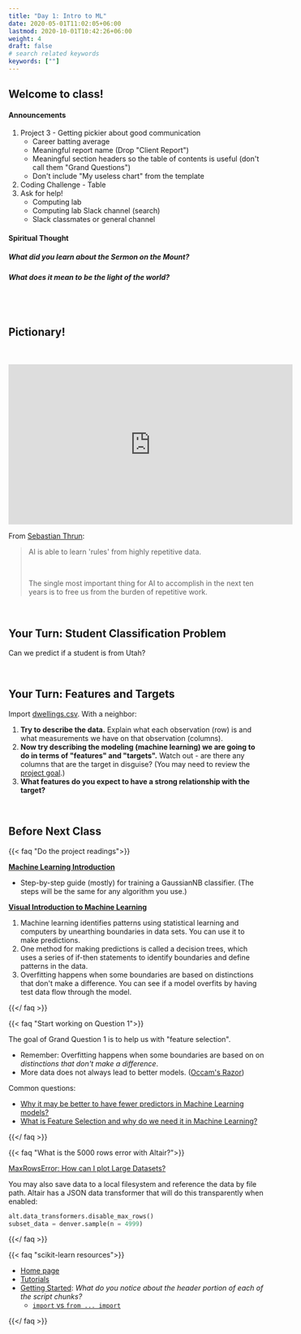 ```yaml
---
title: "Day 1: Intro to ML"
date: 2020-05-01T11:02:05+06:00
lastmod: 2020-10-01T10:42:26+06:00
weight: 4
draft: false
# search related keywords
keywords: [""]
---
```


## Welcome to class!

#### Announcements
1. Project 3 - Getting pickier about good communication
    * Career batting average
    * Meaningful report name (Drop "Client Report")
    * Meaningful section headers so the table of contents is useful (don't call them "Grand Questions")
    * Don't include "My useless chart" from the template
2. Coding Challenge - Table
3. Ask for help!
    * Computing lab
    * Computing lab Slack channel (search)
    * Slack classmates or general channel 

#### Spiritual Thought

##### What did you learn about the Sermon on the Mount?
##### What does it mean to be the light of the world? 

<br>
<br>


<!--
##### Are facts true?  

- How do you distinguish between truth and error?
- Joshua and Caleb

<br>

- What is your testimony built on?
- How do you receive answers from the Holy Ghost?

<br>
-->

## Pictionary!

<br>
<br>

<!--
![Forest](forest_no_tank.png)

![Tank](tank.png)

## Machine Learning: Recognizing Patterns

 https://www.microsoft.com/en-us/videoplayer/embed/RE4xAok?pid=RE4xAok-ax-85-id-oneplayer&postJsllMsg=true&autoplay=false&mute=false&loop=false&market=en-us&playFullScreen=false -->

<!---------------------------
<iframe width="560" height="315" src="https://www.youtube.com/embed/asmXyJaXBC8" frameborder="0" allow="accelerometer; autoplay; clipboard-write; encrypted-media; gyroscope; picture-in-picture" allowfullscreen></iframe>

<iframe width="560" height="315" src="https://www.youtube.com/embed/f_uwKZIAeM0" title="YouTube video player" frameborder="0" allow="accelerometer; autoplay; clipboard-write; encrypted-media; gyroscope; picture-in-picture" allowfullscreen></iframe>
---------------------->

<iframe width="560" height="315" src="https://www.youtube.com/embed/5q87K1WaoFI" title="YouTube video player" frameborder="0" allow="accelerometer; autoplay; clipboard-write; encrypted-media; gyroscope; picture-in-picture" allowfullscreen></iframe>

From [Sebastian Thrun](https://www.youtube.com/watch?v=ZJixNvx9BAc):
> AI is able to learn 'rules' from highly repetitive data.
>
> <br>
>
> The single most important thing for AI to accomplish in the next ten years is to free us from the burden of repetitive work. 

<br>

## Your Turn: Student Classification Problem

Can we predict if a student is from Utah?

<br>

## Your Turn: Features and Targets 

Import [dwellings.csv](https://byuistats.github.io/DS250-Comeau/projects/project-4/). With a neighbor:

1. **Try to describe the data.** Explain what each observation (row) is and what measurements we have on that observation (columns).
2. **Now try describing the modeling (machine learning) we are going to do in terms of "features" and "targets".** Watch out - are there any columns that are the target in disguise? (You may need to review the [project goal](../../projects/project-4).)
3. **What features do you expect to have a strong relationship with the target?**

<br>

## Before Next Class

{{< faq "Do the project readings">}}

[**Machine Learning Introduction**](https://byuistats.github.io/CSE250-Larson/course-materials/machine-learning/)

- Step-by-step guide (mostly) for training a GaussianNB classifier. (The steps will be the same for any algorithm you use.) 

[**Visual Introduction to Machine Learning**](http://www.r2d3.us/visual-intro-to-machine-learning-part-1/)

1. Machine learning identifies patterns using statistical learning and computers by unearthing boundaries in data sets. You can use it to make predictions.
2. One method for making predictions is called a decision trees, which uses a series of if-then statements to identify boundaries and define patterns in the data.
3. Overfitting happens when some boundaries are based on distinctions that don't make a difference. You can see if a model overfits by having test data flow through the model.

{{</ faq >}}


{{< faq "Start working on Question 1">}}

The goal of Grand Question 1 is to help us with "feature selection".

- Remember: Overfitting happens when some boundaries are based on on _distinctions that don't make a difference_.
- More data does not always lead to better models. ([Occam's Razor](https://www.google.com/search?q=Occam%E2%80%99s+Razor&rlz=1C1GCEJ_enUS882US882&oq=Occam%E2%80%99s+Razor&aqs=chrome..69i57&sourceid=chrome&ie=UTF-8))

Common questions:

- [Why it may be better to have fewer predictors in Machine Learning models?](https://www.kdnuggets.com/2017/04/must-know-fewer-predictors-machine-learning-models.html)
- [What is Feature Selection and why do we need it in Machine Learning?](https://blog.contactsunny.com/data-science/what-is-feature-selection-and-why-do-we-need-it-in-machine-learning)

{{</ faq >}}


{{< faq "What is the 5000 rows error with Altair?">}}

[MaxRowsError: How can I plot Large Datasets?](https://altair-viz.github.io/user_guide/faq.html#maxrowserror-how-can-i-plot-large-datasets)

You may also save data to a local filesystem and reference the data by file path. Altair has a JSON data transformer that will do this transparently when enabled:

```python
alt.data_transformers.disable_max_rows()
subset_data = denver.sample(n = 4999)
```

{{</ faq >}}

{{< faq "scikit-learn resources">}}

- [Home page](https://scikit-learn.org/stable/)
- [Tutorials](https://scikit-learn.org/stable/tutorial/index.html)
- [Getting Started](https://scikit-learn.org/stable/getting_started.html): _What do you notice about the header portion of each of the script chunks?_
  - [`import` vs `from ... import`](https://scikit-learn.org/stable/getting_started.html)

{{</ faq >}}

<!----------

#### [Bias-Variance Tradeoff](http://www.r2d3.us/visual-intro-to-machine-learning-part-2/)

> 1. Models approximate real-life situations using limited data.
> 2. In doing so, errors can arise due to assumptions that are overly simple (bias) or overly complex (variance).
> 3. Building models is about making sure there's a balance between the two.

#### But what is the 'Pavlovian bell' in the machine learning model?

![](../../images/ml/test.png)

Some mathematical penalty/reward equation.

> - __[Regression](https://setosa.io/ev/ordinary-least-squares-regression/)__
> - __[Variance, RMSE, SD](../../interactive/threshold_histogram.html)__
> - __proportions__


## Using our project data to understand features, targets, and samples.

> 1. Import `dwellings_ml.csv` and write a short sentence describing your data. Remember to explain an observation and what measurements we have on that observation.
> 2. Now try describing the modeling (machine learning) we are going to do in terms of features and targets.
>    A. Are there any columns that are the target in disguise?
>    B. _Are the observational units unique in every row?_

![](../../images/ml/iris_description.png)
--------------->


<!------------------------
### If your model is near perfect in its predictability, you might be cheating.

### Watch out for [transactional data](http://localhost:1313/CSE250-Course/images/ml/iris_description.png)!

> - Financial: orders, invoices, payments
> - Work: plans, activity records
> - School: Grades
------------------------------->

<br>


